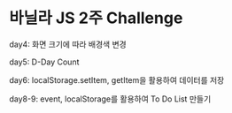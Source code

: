 # 바닐라 JS 2주 Challenge

day4: 화면 크기에 따라 배경색 변경

day5: D-Day Count

day6: localStorage.setItem, getItem을 활용하여 데이터를 저장

day8-9: event, localStorage를 활용하여 To Do List 만들기
